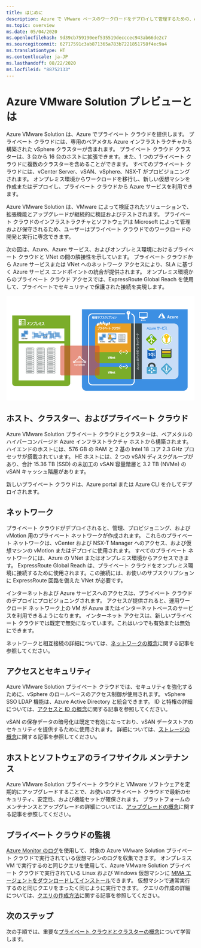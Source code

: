 ```yaml
---
title: はじめに
description: Azure で VMware ベースのワークロードをデプロイして管理するための、Azure VMware Solution の機能とメリットについて学習します。
ms.topic: overview
ms.date: 05/04/2020
ms.openlocfilehash: 9d39cb759190eef535519decccec943ab66de2c7
ms.sourcegitcommit: 62717591c3ab871365a783b7221851758f4ec9a4
ms.translationtype: HT
ms.contentlocale: ja-JP
ms.lasthandoff: 08/22/2020
ms.locfileid: "88752133"
---
```

# <a name="what-is-azure-vmware-solution-preview"></a>Azure VMware Solution プレビューとは

Azure VMware Solution は、Azure でプライベート クラウドを提供します。 プライベート クラウドには、専用のベアメタル Azure インフラストラクチャから構築された vSphere クラスターが含まれます。 プライベート クラウド クラスターは、3 台から 16 台のホストに拡張できます。また、1 つのプライベート クラウドに複数のクラスターを含めることができます。 すべてのプライベート クラウドには、vCenter Server、vSAN、vSphere、NSX-T がプロビジョニングされます。 オンプレミス環境からワークロードを移行し、新しい仮想マシンを作成またはデプロイし、プライベート クラウドから Azure サービスを利用できます。

Azure VMware Solution は、VMware によって検証されたソリューションで、拡張機能とアップグレードが継続的に検証およびテストされます。 プライベート クラウドのインフラストラクチャとソフトウェアは Microsoft によって管理および保守されるため、ユーザーはプライベート クラウドでのワークロードの開発と実行に専念できます。

次の図は、Azure、Azure サービス、およびオンプレミス環境におけるプライベート クラウドと VNet の間の隣接性を示しています。 プライベート クラウドから Azure サービスまたは VNet へのネットワーク アクセスにより、SLA に基づく Azure サービス エンドポイントの統合が提供されます。 オンプレミス環境からのプライベート クラウド アクセスでは、ExpressRoute Global Reach を使用して、プライベートでセキュリティで保護された接続を実現します。

![Azure とオンプレミスへの Azure VMware Solution プライベート クラウドの隣接性の画像](./media/adjacency-overview-drawing-final.png)

## <a name="hosts-clusters-and-private-clouds"></a>ホスト、クラスター、およびプライベート クラウド

Azure VMware Solution プライベート クラウドとクラスターは、ベアメタルのハイパーコンバージド Azure インフラストラクチャ ホストから構築されます。 ハイエンドのホストには、576 GB の RAM と 2 基の Intel 18 コア 2.3 GHz プロセッサが搭載されています。 HE ホストには、2 つの vSAN ディスクグループがあり、合計 15.36 TB (SSD) の未加工の vSAN 容量階層と 3.2 TB (NVMe) の vSAN キャッシュ階層があります。

新しいプライベート クラウドは、Azure portal または Azure CLI を介してデプロイされます。

## <a name="networking"></a>ネットワーク

プライベート クラウドがデプロイされると、管理、プロビジョニング、および vMotion 用のプライベート ネットワークが作成されます。 これらのプライベート ネットワークは、vCenter および NSX-T Manager へのアクセス、および仮想マシンの vMotion またはデプロイに使用されます。 すべてのプライベート ネットワークには、Azure の VNet またはオンプレミス環境からアクセスできます。 ExpressRoute Global Reach は、プライベート クラウドをオンプレミス環境に接続するために使用されます。この接続には、お使いのサブスクリプションに ExpressRoute 回路を備えた VNet が必要です。

インターネットおよび Azure サービスへのアクセスは、プライベート クラウドのデプロイにプロビジョニングされます。 アクセスが提供されると、運用ワークロード ネットワーク上の VM が Azure またはインターネットベースのサービスを利用できるようになります。 インターネット アクセスは、新しいプライベート クラウドでは既定で無効になっています。これはいつでも有効または無効にできます。

ネットワークと相互接続の詳細については、[ネットワークの概念](concepts-networking.md)に関する記事を参照してください。

## <a name="access-and-security"></a>アクセスとセキュリティ

Azure VMware Solution プライベート クラウドでは、セキュリティを強化するために、vSphere のロールベースのアクセス制御が使用されます。 vSphere SSO LDAP 機能は、Azure Active Directory と統合できます。 ID と特権の詳細については、[アクセスと ID の概念](concepts-identity.md)に関する記事を参照してください。

vSAN の保存データの暗号化は既定で有効になっており、vSAN データストアのセキュリティを提供するために使用されます。 詳細については、[ストレージの概念](concepts-storage.md)に関する記事を参照してください。

## <a name="host-and-software-lifecycle-maintenance"></a>ホストとソフトウェアのライフサイクル メンテナンス

Azure VMware Solution プライベート クラウドと VMware ソフトウェアを定期的にアップグレードすることで、お使いのプライベート クラウドで最新のセキュリティ、安定性、および機能セットが確保されます。 プラットフォームのメンテナンスとアップグレードの詳細については、[アップグレードの概念](concepts-upgrades.md)に関する記事を参照してください。

## <a name="monitoring-your-private-cloud"></a>プライベート クラウドの監視

[Azure Monitor のログ](../azure-monitor/overview.md)を使用して、対象の Azure VMware Solution プライベート クラウドで実行されている仮想マシンのログを収集できます。 オンプレミス VM で実行するのと同じクエリを使用して、Azure VMware Solution プライベート クラウドで実行されている Linux および Windows 仮想マシンに [MMA エージェントをダウンロードしてインストール](../azure-monitor/platform/log-analytics-agent.md#installation-and-configuration)できます。 仮想マシンで通常実行するのと同じクエリをまったく同じように実行できます。 クエリの作成の詳細については、[クエリの作成方法](../azure-monitor/log-query/log-query-overview.md#how-can-i-learn-how-to-write-queries)に関する記事を参照してください。

## <a name="next-steps"></a>次のステップ

次の手順では、重要な[プライベート クラウドとクラスターの概念](concepts-private-clouds-clusters.md)について学習します。

<!-- LINKS - external -->

<!-- LINKS - internal -->
[concepts-private-clouds-clusters]: ./concepts-private-clouds-clusters.md

